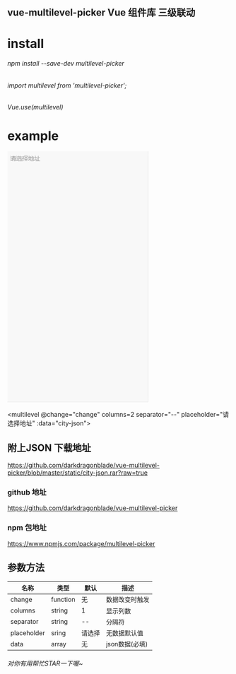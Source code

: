 ## vue-multilevel-picker Vue 组件库 三级联动

# install
###### npm install --save-dev multilevel-picker
###### import multilevel from 'multilevel-picker';
###### Vue.use(multilevel)

# example

![example](https://github.com/darkdragonblade/vue-multilevel-picker/blob/master/static/example.gif?raw=true)

<multilevel @change="change" columns=2 separator="--" placeholder="请选择地址" :data="city-json"></multilevel>

## 附上JSON 下载地址
https://github.com/darkdragonblade/vue-multilevel-picker/blob/master/static/city-json.rar?raw=true

### github 地址
https://github.com/darkdragonblade/vue-multilevel-picker

### npm 包地址
https://www.npmjs.com/package/multilevel-picker

## 参数方法

|名称|类型|默认|描述
|---|---|---|---|
|change|function|无|数据改变时触发|
|columns|string|1|显示列数|
|separator|string|--|分隔符|
|placeholder|sring|请选择|无数据默认值|
|data|array|无|json数据(必填)|

###### 对你有用帮忙STAR一下喔~
